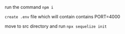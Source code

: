 run the command `npm i`

`create .env` file which will contain contains PORT=4000

move to src directory and run `npx sequelize init`
